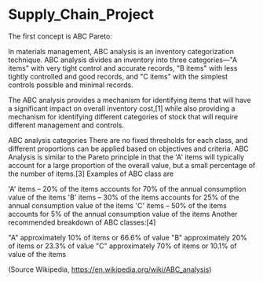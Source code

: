 # Supply_Chain_Project

The first concept is ABC Pareto: 

In materials management, ABC analysis is an inventory categorization technique. ABC analysis divides an inventory into three categories—"A items" with very tight control and accurate records, "B items" with less tightly controlled and good records, and "C items" with the simplest controls possible and minimal records.

The ABC analysis provides a mechanism for identifying items that will have a significant impact on overall inventory cost,[1] while also providing a mechanism for identifying different categories of stock that will require different management and controls.

ABC analysis categories
There are no fixed thresholds for each class, and different proportions can be applied based on objectives and criteria. ABC Analysis is similar to the Pareto principle in that the 'A' items will typically account for a large proportion of the overall value, but a small percentage of the number of items.[3]
Examples of ABC class are

'A' items – 20% of the items accounts for 70% of the annual consumption value of the items
'B' items – 30% of the items accounts for 25% of the annual consumption value of the items
'C' items – 50% of the items accounts for 5% of the annual consumption value of the items
Another recommended breakdown of ABC classes:[4]

"A" approximately 10% of items or 66.6% of value
"B" approximately 20% of items or 23.3% of value
"C" approximately 70% of items or 10.1% of value of the items


(Source Wikipedia, https://en.wikipedia.org/wiki/ABC_analysis)
